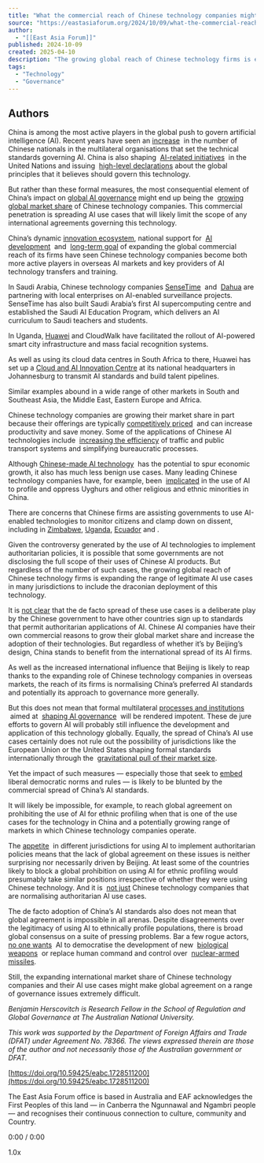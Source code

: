 ```yaml
---
title: "What the commercial reach of Chinese technology companies might mean for global AI governance"
source: "https://eastasiaforum.org/2024/10/09/what-the-commercial-reach-of-chinese-technology-companies-might-mean-for-global-ai-governance/"
author:
  - "[[East Asia Forum]]"
published: 2024-10-09
created: 2025-04-10
description: "The growing global reach of Chinese technology firms is expanding the application of AI to include draconian deployments of this emerging technology."
tags:
  - "Technology"
  - "Governance"
---
```

## Authors

China is among the most active players in the global push to govern artificial intelligence (AI). Recent years have seen an [increase](https://asiasociety.org/sites/default/files/2021-11/ASPI_StacktheDeckreport_final.pdf)  in the number of Chinese nationals in the multilateral organisations that set the technical standards governing AI. China is also shaping  [AI-related initiatives](https://www.chinadaily.com.cn/a/202407/03/WS66848c01a31095c51c50bfdf.html)  in the United Nations and issuing  [high-level declarations](http://brisbane.china-consulate.gov.cn/eng/zgxw/202407/t20240704_11448349.htm) about the global principles that it believes should govern this technology.

But rather than these formal measures, the most consequential element of China’s impact on [global AI governance](https://eastasiaforum.org/2024/09/10/chinas-ambitions-for-global-ai-governance/) might end up being the  [growing global market share](https://www.washingtonpost.com/technology/2021/09/21/us-china-tech-competition/) of Chinese technology companies. This commercial penetration is spreading AI use cases that will likely limit the scope of any international agreements governing this technology.

China’s dynamic [innovation ecosystem](https://datagovhub.elliott.gwu.edu/china-ai-strategy/), national support for  [AI development](https://www.cnas.org/publications/reports/understanding-chinas-ai-strategy)  and  [long-term goal](https://english.www.gov.cn/archive/whitepaper/202310/10/content_WS6524b55fc6d0868f4e8e014c.html) of expanding the global commercial reach of its firms have seen Chinese technology companies become both more active players in overseas AI markets and key providers of AI technology transfers and training.

In Saudi Arabia, Chinese technology companies [SenseTime](https://www.biometricupdate.com/202402/sensetime-wins-deals-in-saudi-arabia-in-return-for-investment-in-domestic-firms)  and  [Dahua](https://www.reuters.com/technology/saudi-tech-firm-alat-partner-with-softbank-others-2024-02-20/) are partnering with local enterprises on AI-enabled surveillance projects. SenseTime has also built Saudi Arabia’s first AI supercomputing centre and established the Saudi AI Education Program, which delivers an AI curriculum to Saudi teachers and students.

In Uganda, [Huawei](https://qz.com/africa/1938976/uganda-uses-chinas-huawei-facial-recognition-to-snare-protesters) and CloudWalk have facilitated the rollout of AI-powered smart city infrastructure and mass facial recognition systems.

As well as using its cloud data centres in South Africa to there, Huawei has set up a [Cloud and AI Innovation Centre](https://www.itweb.co.za/article/huawei-launches-africa-cloudai-innovation-centre/KWEBb7yZyaZMmRjO) at its national headquarters in Johannesburg to transmit AI standards and build talent pipelines.

Similar examples abound in a wide range of other markets in South and Southeast Asia, the Middle East, Eastern Europe and Africa.

Chinese technology companies are growing their market share in part because their offerings are typically [competitively priced](https://www.dw.com/en/western-countries-are-banning-chinese-tech-why-is-it-still-spreading/a-65106709)  and can increase productivity and save money. Some of the applications of Chinese AI technologies include  [increasing the efficiency](https://wired.me/technology/global-smart-city-competition-highlights-chinas-rise-in-ai/) of traffic and public transport systems and simplifying bureaucratic processes.

Although [Chinese-made AI technology](https://eastasiaforum.org/2024/08/27/china-powers-the-future-of-global-ai-innovation/)  has the potential to spur economic growth, it also has much less benign use cases. Many leading Chinese technology companies have, for example, been  [implicated](https://home.treasury.gov/news/press-releases/jy0538) in the use of AI to profile and oppress Uyghurs and other religious and ethnic minorities in China.

There are concerns that Chinese firms are assisting governments to use AI-enabled technologies to monitor citizens and clamp down on dissent, including in [Zimbabwe](https://www.europarl.europa.eu/RegData/etudes/IDAN/2024/754450/EXPO_IDA\(2024\)754450_EN.pdf), [Uganda](https://www.cnbc.com/2019/08/14/huawei-employees-helped-african-governments-spy-on-opponents-wsj.html), [Ecuador](https://foreignpolicy.com/2018/08/09/ecuadors-all-seeing-eye-is-made-in-china/) and .

Given the controversy generated by the use of AI technologies to implement authoritarian policies, it is possible that some governments are not disclosing the full scope of their uses of Chinese AI products. But regardless of the number of such cases, the growing global reach of Chinese technology firms is expanding the range of legitimate AI use cases in many jurisdictions to include the draconian deployment of this technology.

It is [not clear](https://gjia.georgetown.edu/2023/01/20/a-technological-fix-the-adoption-of-chinese-public-security-systems/) that the de facto spread of these use cases is a deliberate play by the Chinese government to have other countries sign up to standards that permit authoritarian applications of AI. Chinese AI companies have their own commercial reasons to grow their global market share and increase the adoption of their technologies. But regardless of whether it’s by Beijing’s design, China stands to benefit from the international spread of its AI firms.

As well as the increased international influence that Beijing is likely to reap thanks to the expanding role of Chinese technology companies in overseas markets, the reach of its firms is normalising China’s preferred AI standards and potentially its approach to governance more generally.

But this does not mean that formal multilateral [processes and institutions](https://www.aspistrategist.org.au/governing-ai-in-the-global-disorder/)  aimed at  [shaping AI governance](https://eastasiaforum.org/2023/12/03/everyone-wins-with-better-asian-ai-governance/)  will be rendered impotent. These de jure efforts to govern AI will probably still influence the development and application of this technology globally. Equally, the spread of China’s AI use cases certainly does not rule out the possibility of jurisdictions like the European Union or the United States shaping formal standards internationally through the  [gravitational pull of their market size](https://www.internationalaffairs.org.au/australianoutlook/can-the-european-union-influence-global-standard-setting-in-ai/).

Yet the impact of such measures — especially those that seek to [embed](https://www.lowyinstitute.org/the-interpreter/china-great-global-ai-governance-divide) liberal democratic norms and rules — is likely to be blunted by the commercial spread of China’s AI standards.

It will likely be impossible, for example, to reach global agreement on prohibiting the use of AI for ethnic profiling when that is one of the use cases for the technology in China and a potentially growing range of markets in which Chinese technology companies operate.

The [appetite](https://www.europarl.europa.eu/RegData/etudes/IDAN/2024/754450/EXPO_IDA\(2024\)754450\(SUM01\)_EN.pdf)  in different jurisdictions for using AI to implement authoritarian policies means that the lack of global agreement on these issues is neither surprising nor necessarily driven by Beijing. At least some of the countries likely to block a global prohibition on using AI for ethnic profiling would presumably take similar positions irrespective of whether they were using Chinese technology. And it is  [not just](https://www.amnesty.org/en/documents/mde15/6701/2023/en/) Chinese technology companies that are normalising authoritarian AI use cases.

The de facto adoption of China’s AI standards also does not mean that global agreement is impossible in all arenas. Despite disagreements over the legitimacy of using AI to ethnically profile populations, there is broad global consensus on a suite of pressing problems. Bar a few rogue actors, [no one wants](http://eng.mod.gov.cn/xb/News_213114/NewsRelease/16270127.html)  AI to democratise the development of new  [biological weapons](https://www.lowyinstitute.org/the-interpreter/managing-risk-pandemics-plagues-age-ai)  or replace human command and control over  [nuclear-armed missiles](https://www.brookings.edu/articles/a-roadmap-for-a-us-china-ai-dialogue/).

Still, the expanding international market share of Chinese technology companies and their AI use cases might make global agreement on a range of governance issues extremely difficult.

*Benjamin Herscovitch is Research Fellow in the School of Regulation and Global Governance at The Australian National University.*

*This work was supported by the Department of Foreign Affairs and Trade (DFAT) under Agreement No. 78366. The views expressed therein are those of the author and not necessarily those of the Australian government or DFAT.*

[https://doi.org/10.59425/eabc.1728511200](https://doi.org/10.59425/eabc.1728511200)

The East Asia Forum office is based in Australia and EAF acknowledges the First Peoples of this land — in Canberra the Ngunnawal and Ngambri people — and recognises their continuous connection to culture, community and Country.

0:00 / 0:00

1.0x